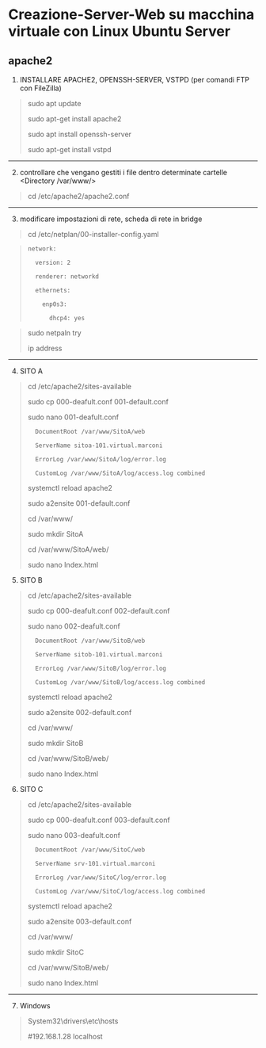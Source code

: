 # Creazione-Server-Web su macchina virtuale con Linux Ubuntu Server
## apache2

1. INSTALLARE APACHE2, OPENSSH-SERVER, VSTPD (per comandi FTP con FileZilla)
>sudo apt update
>
>sudo apt-get install apache2
>
>sudo apt install openssh-server
>
>sudo apt-get install vstpd

---------------------------------------------------------------------

2. controllare che vengano gestiti i file dentro determinate cartelle <Directory /var/www/>
>cd /etc/apache2/apache2.conf
>

---------------------------------------------------------------------

3. modificare impostazioni di rete, scheda di rete in bridge
>cd /etc/netplan/00-installer-config.yaml

>     network:
>
>       version: 2
>
>       renderer: networkd
>
>       ethernets:
>
>         enp0s3:
>
>           dhcp4: yes

>sudo netpaln try
>
>ip address

---------------------------------------------------------------------

4. SITO A
>cd /etc/apache2/sites-available
>
>sudo cp 000-deafult.conf 001-default.conf
>
>sudo nano 001-deafult.conf
>
>       DocumentRoot /var/www/SitoA/web
>
>       ServerName sitoa-101.virtual.marconi
>
>       ErrorLog /var/www/SitoA/log/error.log
>
>       CustomLog /var/www/SitoA/log/access.log combined
>
>systemctl reload apache2
>
>sudo a2ensite 001-default.conf
>
>cd /var/www/
>
>sudo mkdir SitoA
>
>cd /var/www/SitoA/web/
>
>sudo nano Index.html
>

5. SITO B
>cd /etc/apache2/sites-available
>
>sudo cp 000-deafult.conf 002-default.conf
>
>sudo nano 002-deafult.conf
>
>       DocumentRoot /var/www/SitoB/web
>
>       ServerName sitob-101.virtual.marconi
>
>       ErrorLog /var/www/SitoB/log/error.log
>
>       CustomLog /var/www/SitoB/log/access.log combined
>
>systemctl reload apache2
>
>sudo a2ensite 002-default.conf
>
>cd /var/www/
>
>sudo mkdir SitoB
>
>cd /var/www/SitoB/web/
>
>sudo nano Index.html
>

6. SITO C
>cd /etc/apache2/sites-available
>
>sudo cp 000-deafult.conf 003-default.conf
>
>sudo nano 003-deafult.conf
>
>       DocumentRoot /var/www/SitoC/web
>
>       ServerName srv-101.virtual.marconi
>
>       ErrorLog /var/www/SitoC/log/error.log
>
>       CustomLog /var/www/SitoC/log/access.log combined
>
>systemctl reload apache2
>
>sudo a2ensite 003-default.conf
>
>cd /var/www/
>
>sudo mkdir SitoC
>
>cd /var/www/SitoB/web/
>
>sudo nano Index.html
>
--------------------------------------------------------------------

7. Windows
>System32\drivers\etc\hosts
>
>#192.168.1.28  localhost
